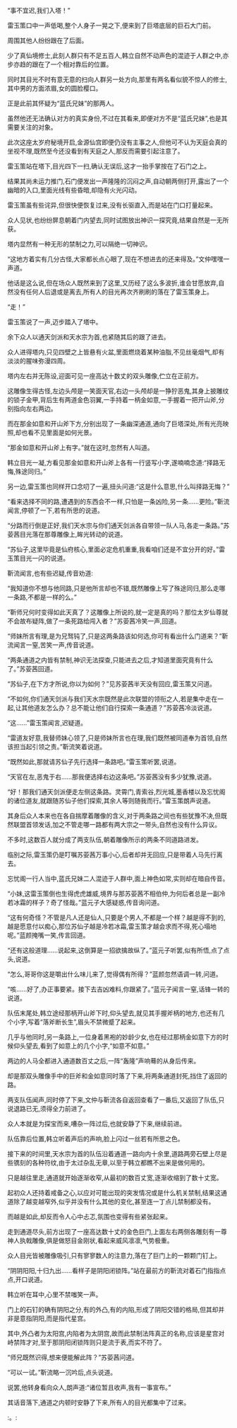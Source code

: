 
“事不宜迟,我们入塔！”

雷玉策口中一声低喝,整个人身子一晃之下,便来到了巨塔底层的巨石大门前。

周围其他人纷纷跟在了后面。

少了真仙境修士,此刻人群只有不足五百人,韩立自然不动声色的混迹于人群之中,亦步亦趋的跟在了一个相对靠后的位置。

同时其目光不时有意无意的扫向人群另一处方向,那里有两名看似貌不惊人的修士,其中男的方面浓眉,女的圆脸樱口。

正是此前其怀疑为“蓝氏兄妹”的那两人。

虽然他还无法确认对方的真实身份,不过在其看来,即便对方不是“蓝氏兄妹”,也是其需要关注的对象。

此次这座太岁府秘境开启,金源仙宫即便仍没有主事之人,但他可不认为天庭会真的坐视不理,既然至今还没看到有天庭之人,那反而需要引起注意了。

雷玉策站在塔下,目光四下一扫,确认无误后,这才一抬手掌按在了石门之上。

结果其尚未运力推门,石门便发出一声隆隆的沉闷之声,自动朝两侧打开,露出了一个幽暗的入口,里面光线有些昏暗,却隐有火光闪动。

雷玉策虽有些诧异,但很快便恢复过来,没有长驱直入,而是站在门口打量起来。

众人见状,也纷纷屏息朝着门内望去,同时试图放出神识一探究竟,结果自然是一无所获。

塔内显然有一种无形的禁制之力,可以隔绝一切神识。

“这地方着实有几分古怪,大家都长点心眼了,现在不想进去的还来得及。”文仲嘿嘿一声道。

他话是这么说,但在场众人既然来到了这里,又历经了这么多波折,谁会甘愿放弃,自然没有任何人后退或是离去,所有人的目光再次齐刷刷的落在了雷玉策身上。

“走！”

雷玉策说了一声,迈步踏入了塔中。

余下众人以通天剑派和天水宗为首,也紧随其后的跟了进去。

众人进得塔内,只见四壁之上皆悬有火盆,里面燃烧着某种油脂,不见丝毫烟气,却有淡淡的腥味弥漫四周。

塔内左右并无陈设,迎面可见一座高达十数丈的双头雕像,伫立在正前方。

这雕像生得古怪,左边头颅是一笑面天官,右边一头颅却是一狰狞恶鬼,其身上披雕纹的锁子金甲,背后生有两道金色羽翼,一手持着一柄金如意,一手握着一把开山斧,分别指向左右两边。

而在那金如意和开山斧下方,分别出现了一条幽深通道,通向了巨塔深处,所有光亮映照,却也看不见里面是如何光景。

“那金如意和开山斧上有字。”就在这时,忽然有人叫道。

韩立目光一凝,方看见那金如意和开山斧上各有一行竖写小字,遂喃喃念道:“择路无悔,殊途同归。”

另一边,雷玉策也同样开口念叨了一遍,扭头问道:“这是什么意思,什么叫择路无悔？”

“看来选择不同的路,遭遇到的东西会不一样,只怕是一条凶险,另一条……更险。”靳流闻言,停顿了一下,若有所思的说道。

“分路而行倒是正好,我们天水宗与你们通天剑派各自带领一队人马,各走一条路。”苏荌茜目光落在那尊雕像上,眸光转动的说道。

“苏仙子,这里毕竟是仙府核心,里面必定危机重重,我看咱们还是不宜分开的好。”雷玉策目光一闪的说道。

靳流闻言,也有些迟疑,传音劝道:

“我知道你不想与他同路,只是他所言却也不错,既然雕像上写了殊途同归,那么走哪一条路,不都是一样的么。”

“靳师兄何时变得如此天真了？这雕像上所说的,就一定是真的吗？那位太岁仙尊就不会故布疑阵,做了一条死路给闯入者？”苏荌茜冷笑一声,回道。

“师妹所言有理,是为兄驽钝了,只是这两条路该如何选,你可有看出什么门道来？”靳流闻言一窒,苦笑一声,传音说道。

“两条通道之内皆有禁制,神识无法探查,只能进去之后,才知道里面究竟有什么了。”苏荌茜回道。

“苏仙子,在下方才所说,你以为如何？”见苏荌茜半天没有回应,雷玉策又问道。

“不如何,你们通天剑派与我们天水宗既然是此次联盟的领衔之人,若是集中走在一起,让其他道友怎么办？总不能让他们自行探索一条通道？”苏荌茜冷淡说道。

“这……”雷玉策闻言,迟疑道。

“雷道友好意,我替师妹心领了,只是师妹所言也在理,我们既然被同道奉为首领,自然该担当起引领之责。”靳流笑着说道。

“既然如此,那就请苏仙子先行选择一条路吧。”雷玉策听罢,说道。

“天官在左,恶鬼于右……那我便选择右边这条吧。”苏荌茜没有多少犹豫,说道。

“好！那我们通天剑派便走左侧这条路。灵霄门,青索谷,烈光城,墨香楼以及忘忧阁的诸位道友,就跟随苏仙子他们探索,其余人等则随我而行。”雷玉策朗声说道。

其身后众人本来也在各自揣摩着雕像的含义,对于两条路之间也有些犹豫不决,但既然联盟首领发话,加之不管走哪一路都有两大宗之一带头,自然也没有什么异议。

不多时,这数百人就分成了两支队伍,朝着雕像所示的两条不同道路进发。

临别之际,雷玉策仍是叮嘱苏荌茜万事小心,后者却并无回应,只是带着人马先行离去。

忘忧阁一行人当中,蓝氏兄妹二人混迹于人群中,面上神色如常,实则却在暗自传音。

“小妹,这雷玉策倒也生得虎虎雄威,境界与那苏荌茜不相伯仲,为何后者总是一副冷若冰霜的样子？奇了怪哉。”蓝元子大感疑惑,传音询问道。

“这有何奇怪？不管是凡人还是仙人,只要是个男人,不都是一个样？越是得不到的,越是愿意付以痴心,那位苏仙子越是冷若冰霜,雷玉策才越会求而不得,死心塌地呢。”蓝颜掩嘴一笑,传言回道。

“还有这般道理……说起来,这倒算是一招欲擒故纵了。”蓝元子听罢,似有所悟,点了点头,说道。

“怎么,哥哥你这是嚼出什么味儿来了,觉得偶有所得？”蓝颜忽然语调一转,问道。

“咳……好了,办正事要紧。接下去吉凶难料,你跟紧了。”蓝元子闻言一窒,话锋一转的说道。

队伍末尾处,韩立途经那柄开山斧下时,仰头望去,就见其手握斧柄的地方,也还有几个小字,写着“落斧断长生”,眉头不禁微蹙了起来。

几乎与他同时,另一条路上,一位身着黑袍的妙龄少女,也在经过那柄金如意下方的时候仰头望去,看到了如意上的几个小字,“如意不如意。”

两边的人马全都进入通道数百丈之后,一阵“轰隆”声响蓦的从身后传来。

却是那双头雕像手中的巨斧和金如意同时落了下来,将两条通道封死,挡住了返回的路。

两支队伍闻声,同时停了下来,文仲与靳流各自返回查看了一番后,又返回了队伍,只说退路已无,须得全力前进了。

众人本就是为探宝而来,嘈杂一阵过后,也就安静了下来,继续前进。

队伍靠后位置,韩立听着声后的声响,脸上闪过一丝若有所思之色。

接下来的时间里,天水宗为首的队伍沿着通道一路向内十余里,道路两旁石壁上尽是些镌刻的各种符纹,由于太过杂乱无章,以至于韩立都瞧不出来是做何用的。

只是越往里走,通道就开始逐渐收窄,从最初的数百丈宽,逐渐收缩到了数十丈宽。

起初众人还持着戒备之心,以应对可能出现的突发情况或是什么机关禁制,结果这通道除了越变越窄外,似乎并没有什么其他的变化,甚至连一丁点儿禁制都没有。

而越是如此,却反而令人心中忐忑,氛围也变得有些紧张起来。

走到通道尽头,前方出现了一座高达数十丈的金色巨门,上面左右两侧各雕刻有一尊神人执戟雕像,俱是做怒目金刚状,看起来威风凛凛,气势极重。

众人目光皆被雕像吸引,只有寥寥数人的注意力,落在了巨门上的一颗颗门钉上。

“阴阴阳阳,十归九出……看样子是阴阳闭锁阵。”站在最前方的靳流对着石门指指点点,开口说道。

韩立听在耳中,心里不禁嗤笑一声。

门上的石钉的确有阴阳之分,有的外凸,有的内陷,形成了阴阳交错的格局,但其却并非是意指阴阳,而是指代星宫。

其中,外凸者为太阳宫,内陷者为太阴宫,故而此禁制法阵真正的名称,应该是星宫对峙禁阵才对,至于那阴阳闭锁阵则只是流于表,而实不符了。

“师兄既然识得,想来便能解此阵？”苏荌茜问道。

“可以一试。”靳流略一沉吟后,点头说道。

说罢,他转身看向众人,朗声道:“诸位暂且收声,我有一事宣布。”

其话音落下,通道之内顿时安静了下来,所有人的目光都集中了过来。

:。: